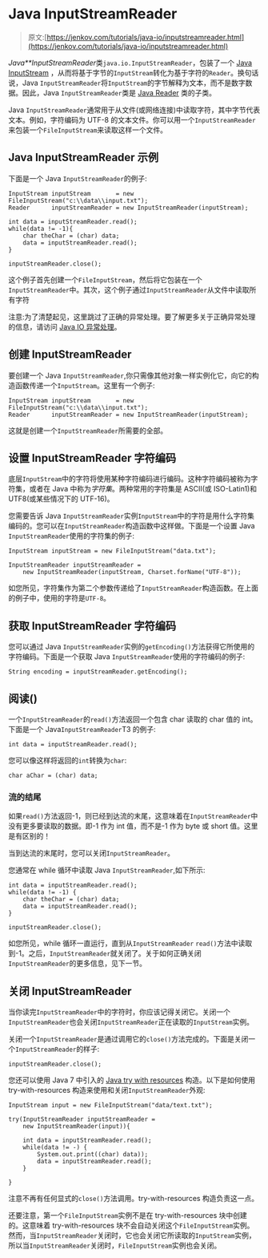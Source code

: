 # Java InputStreamReader

> 原文:[https://jenkov.com/tutorials/java-io/inputstreamreader.html](https://jenkov.com/tutorials/java-io/inputstreamreader.html)

*Java**InputStreamReader*类`java.io.InputStreamReader`，包装了一个 [Java InputStream](inputstream.html) ，从而将基于字节的`InputStream`转化为基于字符的`Reader`。换句话说，Java `InputStreamReader`将`InputStream`的字节解释为文本，而不是数字数据。因此，Java `InputStreamReader`类是 [Java Reader](reader.html) 类的子类。

Java `InputStreamReader`通常用于从文件(或网络连接)中读取字符，其中字节代表文本。例如，字符编码为 UTF-8 的文本文件。你可以用一个`InputStreamReader`来包装一个`FileInputStream`来读取这样一个文件。

## Java InputStreamReader 示例

下面是一个 Java `InputStreamReader`的例子:

```
InputStream inputStream       = new FileInputStream("c:\\data\\input.txt");
Reader      inputStreamReader = new InputStreamReader(inputStream);

int data = inputStreamReader.read();
while(data != -1){
    char theChar = (char) data;
    data = inputStreamReader.read();
}

inputStreamReader.close();

```

这个例子首先创建一个`FileInputStream`，然后将它包装在一个`InputStreamReader`中。其次，这个例子通过`InputStreamReader`从文件中读取所有字符

注意:为了清楚起见，这里跳过了正确的异常处理。要了解更多关于正确异常处理的信息，请访问 [Java IO 异常处理](io-exception-handling.html)。

## 创建 InputStreamReader

要创建一个 Java `InputStreamReader`,你只需像其他对象一样实例化它，向它的构造函数传递一个`InputStream`。这里有一个例子:

```
InputStream inputStream       = new FileInputStream("c:\\data\\input.txt");
Reader      inputStreamReader = new InputStreamReader(inputStream);

```

这就是创建一个`InputStreamReader`所需要的全部。

## 设置 InputStreamReader 字符编码

底层`InputStream`中的字符将使用某种字符编码进行编码。这种字符编码被称为字符集，或者在 Java 中称为*字符集*。两种常用的字符集是 ASCII(或 ISO-Latin1)和 UTF8(或某些情况下的 UTF-16)。

您需要告诉 Java `InputStreamReader`实例`InputStream`中的字符是用什么字符集编码的。您可以在`InputStreamReader`构造函数中这样做。下面是一个设置 Java `InputStreamReader`使用的字符集的例子:

```
InputStream inputStream = new FileInputStream("data.txt");

InputStreamReader inputStreamReader =
    new InputStreamReader(inputStream, Charset.forName("UTF-8"));

```

如您所见，字符集作为第二个参数传递给了`InputStreamReader`构造函数。在上面的例子中，使用的字符是`UTF-8`。

## 获取 InputStreamReader 字符编码

您可以通过 Java `InputStreamReader`实例的`getEncoding()`方法获得它所使用的字符编码。下面是一个获取 Java `InputStreamReader`使用的字符编码的例子:

```
String encoding = inputStreamReader.getEncoding();

```

## 阅读()

一个`InputStreamReader`的`read()`方法返回一个包含 char 读取的 char 值的 int。下面是一个 Java`InputStreamReader`T3 的例子:

```
int data = inputStreamReader.read();

```

您可以像这样将返回的`int`转换为`char`:

```
char aChar = (char) data;

```

### 流的结尾

如果`read()`方法返回-1，则已经到达流的末尾，这意味着在`InputStreamReader`中没有更多要读取的数据。即-1 作为 int 值，而不是-1 作为 byte 或 short 值。这里是有区别的！

当到达流的末尾时，您可以关闭`InputStreamReader`。

您通常在 while 循环中读取 Java `InputStreamReader`,如下所示:

```
int data = inputStreamReader.read();
while(data != -1) {
    char theChar = (char) data;
    data = inputStreamReader.read();
}

inputStreamReader.close();

```

如您所见，while 循环一直运行，直到从`InputStreamReader` `read()`方法中读取到-1。之后，`InputStreamReader`就关闭了。关于如何正确关闭`InputStreamReader`的更多信息，见下一节。

## 关闭 InputStreamReader

当你读完`InputStreamReader`中的字符时，你应该记得关闭它。关闭一个`InputStreamReader`也会关闭`InputStreamReader`正在读取的`InputStream`实例。

关闭一个`InputStreamReader`是通过调用它的`close()`方法完成的。下面是关闭一个`InputStreamReader`的样子:

```
inputStreamReader.close();

```

您还可以使用 Java 7 中引入的 [Java try with resources](/java-exception-handling/try-with-resources.html) 构造。以下是如何使用 try-with-resources 构造来使用和关闭`InputStreamReader`外观:

```
InputStream input = new FileInputStream("data/text.txt");

try(InputStreamReader inputStreamReader =
    new InputStreamReader(input)){

    int data = inputStreamReader.read();
    while(data != -) {
        System.out.print((char) data));
        data = inputStreamReader.read();
    }

}

```

注意不再有任何显式的`close()`方法调用。try-with-resources 构造负责这一点。

还要注意，第一个`FileInputStream`实例不是在 try-with-resources 块中创建的。这意味着 try-with-resources 块不会自动关闭这个`FileInputStream`实例。然而，当`InputStreamReader`关闭时，它也会关闭它所读取的`InputStream`实例，所以当`InputStreamReader`关闭时，`FileInputStream`实例也会关闭。